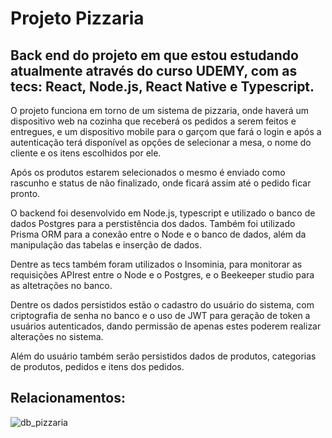 # Projeto Pizzaria

## Back end do projeto em que estou estudando atualmente através do curso UDEMY, com as tecs: React, Node.js, React Native e Typescript.

O projeto funciona em torno de um sistema de pizzaria, onde haverá um dispositivo web na cozinha que receberá os pedidos a serem feitos e entregues, e um dispositivo mobile para o garçom que fará o login e após a autenticação terá disponível as opções de selecionar a mesa, o nome do cliente e os itens escolhidos por ele. 

Após os produtos estarem selecionados o mesmo é enviado como rascunho e status de não finalizado, onde ficará assim até o pedido ficar pronto.

O backend foi desenvolvido em Node.js, typescript e utilizado o banco de dados Postgres para a perstistência dos dados. Também foi utilizado Prisma ORM para a conexão entre o Node e o banco de dados, além da manipulação das tabelas e inserção de dados.

Dentre as tecs também foram utilizados o Insominia, para monitorar as requisições APIrest entre o Node e o Postgres, e o Beekeeper studio para as altetrações no banco. 

Dentre os dados persistidos estão o cadastro do usuário do sistema, com criptografia de senha no banco e o uso de JWT para geração de token a usuários autenticados, dando permissão de apenas estes poderem realizar alterações no sistema.

Além do usuário também serão persistidos dados de produtos, categorias de produtos, pedidos e itens dos pedidos.

## Relacionamentos:

![db_pizzaria](https://user-images.githubusercontent.com/61561169/179373868-2f13ef18-be4f-47b5-8600-b2e4d448462f.png)

